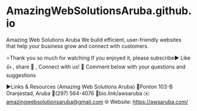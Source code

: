 # AmazingWebSolutionsAruba.github.io


Amazing Web Solutions Aruba We build efficient, user-friendly websites that help your business grow and connect with customers.

⭐Thank you so much for watching If you enjoyed it, 
please subscribe► Like 👍 , share 💌 , Connect with us!
💬 Comment below with your questions and suggestions

▶︎Links & Resources
⟨Amazing Web Solutions Aruba⟩
📍Ponton 103-B Oranjestad, Aruba
📲(297) 564-4076
🔗bio.link/awsaruba
✉️amazingwebsolutionsaruba@gmail.com
🌐 Website: https://awsaruba.com/
